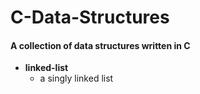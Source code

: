 # C-Data-Structures
#### A collection of data structures written in C

* **linked-list**
  * a singly linked list
